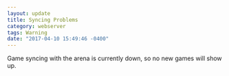 ```yaml
---
layout: update
title: Syncing Problems
category: webserver
tags: Warning
date: "2017-04-10 15:49:46 -0400"
---
```


Game syncing with the arena is currently down, so no new games will show up.

